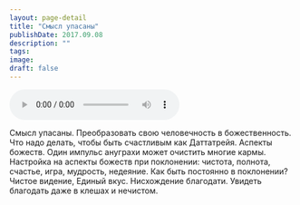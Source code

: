 ```yaml
---
layout: page-detail
title: "Смысл упасаны"
publishDate: 2017.09.08
description: ""
tags:
image:
draft: false
---
```


<audio title="2017.09.08 - Смысл упасаны.mp3" src="/upload/iblock/cb1/cb1624956ed1228d3f7c638093f899d7.mp3" controls=""></audio>

 Смысл упасаны. Преобразовать свою человечность в божественность. Что надо делать, чтобы быть счастливым как Даттатрейя. Аспекты божеств. Один импульс ануграхи может очистить многие кармы. Настройка на аспекты божеств при поклонении: чистота, полнота, счастье, игра, мудрость, недеяние. Как быть постоянно в поклонении? Чистое видение, Единый вкус. Нисхождение благодати. Увидеть благодать даже в клешах и нечистом. 

  
